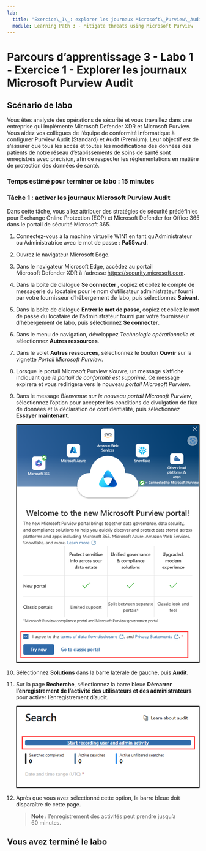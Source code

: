 ```yaml
---
lab:
  title: "Exercice\_1\_: explorer les journaux Microsoft\_Purview\_Audit"
  module: Learning Path 3 - Mitigate threats using Microsoft Purview
---
```


# Parcours d’apprentissage 3 - Labo 1 - Exercice 1 - Explorer les journaux Microsoft Purview Audit

## Scénario de labo

Vous êtes analyste des opérations de sécurité et vous travaillez dans une entreprise qui implémente Microsoft Defender XDR et Microsoft Purview. Vous aidez vos collègues de l’équipe de conformité informatique à configurer Purview Audit (Standard) et Audit (Premium). Leur objectif est de s’assurer que tous les accès et toutes les modifications des données des patients de notre réseau d’établissements de soins de santé sont enregistrés avec précision, afin de respecter les réglementations en matière de protection des données de santé.

### Temps estimé pour terminer ce labo : 15 minutes

### Tâche 1 : activer les journaux Microsoft Purview Audit

Dans cette tâche, vous allez attribuer des stratégies de sécurité prédéfinies pour Exchange Online Protection (EOP) et Microsoft Defender for Office 365 dans le portail de sécurité Microsoft 365.

1. Connectez-vous à la machine virtuelle WIN1 en tant qu’Administrateur ou Administratrice avec le mot de passe : **Pa55w.rd**.  

1. Ouvrez le navigateur Microsoft Edge.

1. Dans le navigateur Microsoft Edge, accédez au portail Microsoft Defender XDR à l’adresse <https://security.microsoft.com>.

1. Dans la boîte de dialogue **Se connecter** , copiez et collez le compte de messagerie du locataire pour le nom d’utilisateur administrateur fourni par votre fournisseur d’hébergement de labo, puis sélectionnez **Suivant**.

1. Dans la boîte de dialogue **Entrer le mot de passe**, copiez et collez le mot de passe du locataire de l’administrateur fourni par votre fournisseur d’hébergement de labo, puis sélectionnez **Se connecter**.

1. Dans le menu de navigation, développez *Technologie opérationnelle* et sélectionnez **Autres ressources**.

1. Dans le volet **Autres ressources**, sélectionnez le bouton **Ouvrir** sur la vignette *Portail Microsoft Purview*.

1. Lorsque le portail Microsoft Purview s’ouvre, un message s’affiche indiquant que *le portail de conformité est supprimé*. Ce message expirera et vous redirigera vers le nouveau *portail Microsoft Purview*.

1. Dans le message *Bienvenue sur le nouveau portail Microsoft Purview*, sélectionnez l’option pour accepter les conditions de divulgation de flux de données et la déclaration de confidentialité, puis sélectionnez **Essayer maintenant**.

    ![Capture d’écran de l’écran Bienvenue sur le nouveau portail de conformité Microsoft Purview.](../Media/welcome-purview-portal.png)

1. Sélectionnez **Solutions** dans la barre latérale de gauche, puis **Audit**.

1. Sur la page **Recherche**, sélectionnez la barre bleue **Démarrer l’enregistrement de l’activité des utilisateurs et des administrateurs** pour activer l’enregistrement d’audit.

    ![Capture d’écran montrant le bouton Démarrer l’enregistrement de l’activité des utilisateurs et des administrateurs.](../Media/enable-audit-button.png)

1. Après que vous avez sélectionné cette option, la barre bleue doit disparaître de cette page.

    >**Note :** l’enregistrement des activités peut prendre jusqu’à 60 minutes.

## Vous avez terminé le labo
